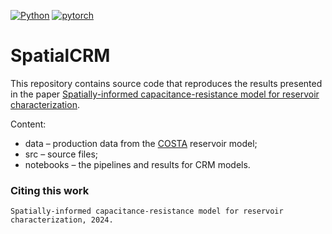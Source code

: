 [![Python](https://img.shields.io/badge/python-3.8+-blue.svg)](https://python.org)
[![pytorch](https://img.shields.io/badge/PyTorch-1.11+-EE4C2C.svg?style=flat&logo=pytorch)](https://pytorch.org)

# SpatialCRM

This repository contains source code that reproduces the results presented in the paper [Spatially-informed capacitance-resistance model for reservoir characterization]().

Content:
* data – production data from the [COSTA](https://doi.org/10.17861/6e36e28d-50d9-4e31-9790-18db4bce6e5d) reservoir model;
* src – source files;
* notebooks – the pipelines and results for CRM models.

### Citing this work
```
Spatially-informed capacitance-resistance model for reservoir characterization, 2024.
```